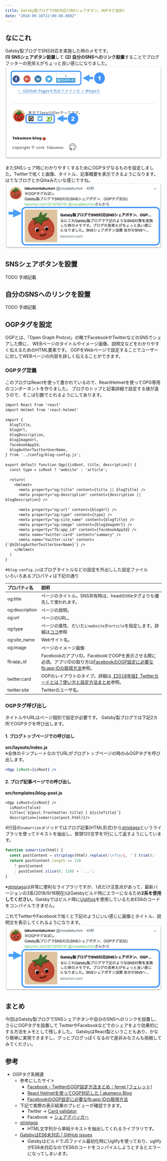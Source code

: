 ```yaml
---
title: Gatsby製ブログでSNS対応(SNSシェアボタン、OGPタグ追加)
date: "2018-09-16T22:00:00.000Z"
---
```


## なにこれ
Gatsby製ブログでSNS対応を実施した時のメモです。<br>
**(1) SNSシェアボタン設置**して **(2) 自分のSNSへのリンク設置**することでブログフッターの見栄えがちょっと良い感じになりました。
  ![ブログフッタ](./blog-footer.png)

またSNSシェア時にわかりやすくするためにOGPタグなるものを設定しました。Twitterで呟くと画像、タイトル、記事概要を表示できるようになります。<br>はてなブログとかQiitaみたいな感じですね。
  ![つぶやきサンプル](./tweet-sample.png)

##  SNSシェアボタンを設置
TODO 手順記載

## 自分のSNSへのリンクを設置
TODO 手順記載

## OGPタグを設定
OGPとは、「Open Graph Protcol」の略でFacebookやTwitterなどのSNSでシェアした際に、
WEBページのタイトルやイメージ画像、説明文などをわかりやすく伝えるためのHTML要素です。
OGPをWebページで設定することでユーザーに対してWEBページの内容を詳しく伝えることができます。

### OGPタグ定義
このブログはReactを使って書かれているので、ReactHelmetを使ってOPG専用のコンポーネントを作りました。
ブログのトップと記事詳細で設定する値が違うので、そこは引数でとれるようにしてあります。

```jsx{13,18-27}
import React from 'react'
import Helmet from 'react-helmet'

import {
  blogTitle,
  blogUrl,
  blogDescription,
  blogImageUrl,
  facebookAppId,
  blogAuthorTwitterUserName,
} from '../config/blog-config.js';

export default function Ogp({isRoot, title, description}) {
  const type = isRoot ? 'website' : 'article';

  return(
    <Helmet>
      <meta property="og:title" content={title || blogTitle} />
      <meta property="og:description" content={description || blogDescription} />

      <meta property="og:url" content={blogUrl} />
      <meta property="og:type" content={type} />
      <meta property="og:site_name" content={blogTitle} />
      <meta property="og:image" content={blogImageUrl} />
      <meta property="fb:app_id" content={facebookAppId} />
      <meta name="twitter:card" content="summary" />
      <meta name="twitter:site" content={`@${blogAuthorTwitterUserName}`} />
    </Helmet>
  )
}
```
※`blog-config.js`はブログタイトルなどの設定を外出しした設定ファイル<br>
いろいろあるプロパティは下記の通り

|プロパティ名|説明|
|:--|:--|
|og:title|ページのタイトル。SNS共有時は、headのtitleタグよりも優先して使われます。|
|og:description|ページの説明。|
|og:url|ページのURL。|
|og:type|ページの属性、だいたい`website`か`article`を指定します。詳細は[ココ](http://ogp.me/#types)参照|
|og:site_name|Webサイト名。|
|og:image|ページのイメージ画像|
|fb:app_id|FacebookのアプリID。FacebookでOGPを表示させる際に必須。アプリIDの取り方は[FacebookのOGP設定に必要なfb:app IDの取得方法](https://design-plus1.com/tcd-w/2018/01/facebook_app_id.html)参照。|
|twitter:card|OGPのレイアウトのタイプ。詳細は[【2018年版】Twitterカードとは？使い方と設定方法まとめ](https://saruwakakun.com/html-css/reference/twitter-card)参照。|
|twitter:site|Twitterのユーザ名。|


### OGPタグ呼び出し
タイトルやURLはページ個別で設定が必要です。
Gatsby製ブログでは下記2カ所でOGPタグを呼び出します。

#### 1. ブログトップページでの呼び出し
**src/layouts/index.js**<br>
※全体のテンプレートなのでURLがブログトップページの時のみOGPタグを呼び出します。
```jsx
<Ogp isRoot={isRoot} />
```

#### 2. ブログ記事ページでの呼び出し
**src/templates/blog-post.js**
```jsx{4}
<Ogp isRoot={isRoot} />
  isRoot={false}
  title={`${post.frontmatter.title} | ${siteTitle}`}
  description={sumarrize(post.html)}/>
```

4行目の`sumarrize`メソッドではブログ記事(HTML形式)から[striptags](https://github.com/ericnorris/striptags)というライブラリを使ってテキストを抽出し、冒頭120文字を1行にして返すようにしています。
```jsx
function sumarrize(html) {
  const postContent = striptags(html).replace(/\r?\n/g, '').trim();
  return postContent.length <= 120
    ? postContent
    : postContent.slice(0, 120) + '...';
}
```

※[striptags](https://github.com/ericnorris/striptags)は非常に便利なライブラリですが、1点だけ注意点があって、最新バージョンの3系(2018/9/16現在)はGatsbyビルド時にエラーになるため**2系を使用してください**。Gatsbyではビルド時に[Uglifyjs](https://github.com/mishoo/UglifyJS2)を使用しているためES6のコードをコンパイルできません。

これでTwitterやFacebookで呟くと下記のようにいい感じに画像とタイトル、説明文を表示してくれるようになります。
  ![つぶやきサンプル](./tweet-sample.png)


## まとめ
今回はGatsby製ブログでSNSシェアボタンや自分のSNSへのリンクを設置し、さらにOGPタグを設置して
TwitterやFacebookなどでのシェアをより効果的にする方法をメモとして残しました。
GatsbyはReact製ということもあり、かなり簡単に実現できますし、グっとブログっぽくなるので是非みなさんも挑戦してみてください。

## 参考

* OGPタグ系関連
    * 参考にしたサイト
        * [Facebook・TwitterのOGP設定方法まとめ｜ferret [フェレット]](https://ferret-plus.com/610)
        * [React Helmetを使ってOGP対応した | akameco Blog](https://akameco.github.io/blog/react-helmet/)
        * [FacebookのOGP設定に必要なfb:app IDの取得方法](https://design-plus1.com/tcd-w/2018/01/facebook_app_id.html)
    * 下記で実際の表示結果のプレビューが確認できます。
        * Twitter → [Card validator](https://cards-dev.twitter.com/validator)
        * Facebook → [シェアデバッガー](https://developers.facebook.com/tools/debug/)
    * [striptags](https://github.com/ericnorris/striptags)
        * HTML文字列から単純テキストを抽出してくれるライブラリです。
    * [GatsbyはES6未対応 | GitHub issues](https://github.com/gatsbyjs/gatsby/issues/3780)
        * GatsbyはビルドでJSファイル最初化時にUglifyを使っており、uglifyがES6未対応なのでES6のコードをコンパイルしようとするとエラーになってしまいます。




